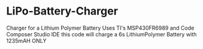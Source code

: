 # LiPo-Battery-Charger
Charger for a Lithium Polymer Battery
Uses TI's MSP430FR6989 and Code Composer Studio IDE
this code will charge a 6s LithiumPolymer Battery with 1235mAH ONLY
